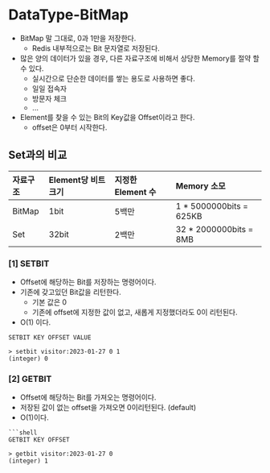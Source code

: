 # DataType-BitMap
- BitMap 말 그대로, 0과 1만을 저장한다.
  - Redis 내부적으로는 Bit 문자열로 저장된다.
- 많은 양의 데이터가 있을 경우, 다른 자료구조에 비해서 상당한 Memory를 절약 할 수 있다.
  - 실시간으로 단순한 데이터를 쌓는 용도로 사용하면 좋다.
  - 일일 접속자
  - 방문자 체크 
  - ...
- Element를 찾을 수 있는 Bit의 Key값을 Offset이라고 한다.
  - offset은 0부터 시작한다.


## Set과의 비교
| 자료구조   | Element당 비트 크기 | 지정한 Element 수 | Memory 소모               |
|:-------|:---------------|:--------------|:------------------------|
| BitMap | 1bit           | 5백만           | 1 * 5000000bits = 625KB |
| Set    | 32bit          | 2백만           | 32 * 2000000bits = 8MB  |

### [1] SETBIT
- Offset에 해당하는 Bit를 저장하는 명령어이다.
- 기존에 갖고있던 Bit값을 리턴한다.
  - 기본 값은 0
  - 기존에 offset에 지정한 값이 없고, 새롭게 지정했더라도 0이 리턴된다.
- O(1) 이다.
```shell
SETBIT KEY OFFSET VALUE

> setbit visitor:2023-01-27 0 1
(integer) 0
```

### [2] GETBIT
- Offset에 해당하는 Bit를 가져오는 명령어이다.
- 저장된 값이 없는 offset을 가져오면 0이리턴된다. (default)
- O(1)이다.
```shell
```shell
GETBIT KEY OFFSET

> getbit visitor:2023-01-27 0
(integer) 1
```
```